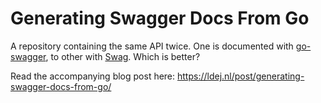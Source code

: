 # Generating Swagger Docs From Go

A repository containing the same API twice. One is documented with [go-swagger](https://github.com/go-swagger/go-swagger), to other with [Swag](https://github.com/swaggo/swag). Which is better?

Read the accompanying blog post here: https://ldej.nl/post/generating-swagger-docs-from-go/
